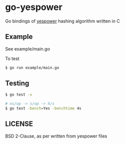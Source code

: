 # go-yespower

Go bindings of [yespower](https://www.openwall.com/yespower) hashing algorithm written in C

## Example

See example/main.go

To test

```bash
$ go run example/main.go
```

## Testing

```bash
$ go test -v

# ns/op -> s/op -> h/s
$ go test -bench=Yes -benchtime 4s
```

## LICENSE

BSD 2-Clause, as per written from yespower files